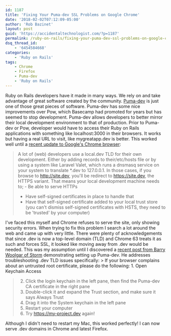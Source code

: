 ```yaml
---
id: 1187
title: 'Fixing Your Puma-dev SSL Problems on Google Chrome'
date: '2018-02-02T07:12:09-05:00'
author: 'Rob Bazinet'
layout: post
guid: 'https://accidentaltechnologist.com/?p=1187'
permalink: /ruby-on-rails/fixing-your-puma-dev-ssl-problems-on-google-chrome/
dsq_thread_id:
    - '6454584668'
categories:
    - 'Ruby on Rails'
tags:
    - Chrome
    - Firefox
    - Puma-dev
    - 'Ruby on Rails'
---
```


Ruby on Rails developers have it made in many ways. We rely on and take advantage of great software created by the community. [Puma-dev](https://github.com/puma/puma-dev) is just one of those great pieces of software. Puma-dev has some nice improvements over Pow, which Basecamp had promoted for years but has seemed to stop development. Puma-dev allows developers to better mirror their local development environment to that of production. Prior to Puma-dev or Pow, developer would have to access their Ruby on Rails applications with something like localhost:3000 in their browsers. It works but having a real URL to visit, like mygreatapp.dev is better. This worked well until a [recent update to Google's Chrome browser](https://ma.ttias.be/chrome-force-dev-domains-https-via-preloaded-hsts/):

> A lot of (web) developers use a local.dev TLD for their own development. Either by adding records to their/etc/hosts file or by using a system like Laravel Valet, which runs a dnsmasq service on your system to translate \*.dev to 127.0.0.1. In those cases, if you browse to http://site.dev, you'll be redirect to https://site.dev, the HTTPS variant. That means your local development machine needs to; - Be able to serve HTTPs
> - Have self-signed certificates in place to handle that
> - Have that self-signed certificate added to your local trust store (you can't dismiss self-signed certificates with HSTS, they need to be 'trusted' by your computer)

 I've faced this myself and Chrome refuses to serve the site, only showing security errors. When trying to fix this problem I search a lot around the web and came up with very little. There were plenty of acknowledgements that since .dev is now a top-level domain (TLD) and Chrome 63 treats it as such and forces SSL, it looked like moving away from .dev would be needed. This was my assumption until I discovered a [recent post from Barry Woolgar of Storm](https://stormconsultancy.co.uk/blog/development/ruby-on-rails/switching-pow-puma-rails-development/) demonstrating setting up Puma-dev. He addresses troubleshooting .dev TLD issues specifically: > If your browser complains about an untrusted root certificate, please do the following: 1. Open Keychain Access
> 2. Click the login keychain in the left pane, then find the Puma-dev CA certificate in the right pane
> 3. Double-click it and expand the Trust section, and make sure it says Always Trust
> 4. Drag it into the System keychain in the left pane
> 5. Restart your computer
> 6. Try https://my-project.dev again!

 Although I didn't need to restart my Mac, this worked perfectly! I can now serve .dev domains in Chrome and latest Firefox.